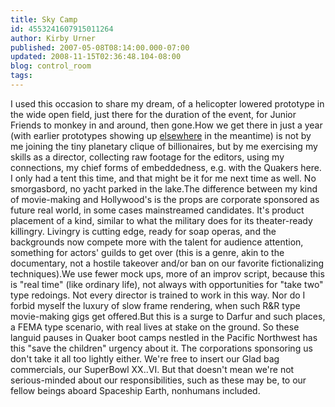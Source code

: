 ```yaml
---
title: Sky Camp
id: 4553241607915011264
author: Kirby Urner
published: 2007-05-08T08:14:00.000-07:00
updated: 2008-11-15T02:36:48.104-08:00
blog: control_room
tags: 
---
```


[](https://blogger.googleusercontent.com/img/b/R29vZ2xl/AVvXsEiRVgvAv_zBL8byVta8UZbrys_QO8v9e5crl7INuM-GthUIlbSC2h1-j-vHiBrIKVqlXcz9la5Eg6AaAaz-5QOjmE6ZNbmgkeIYtc2jLV9_0yF-8rdVIwzEqmP-mv4J16HQ0xps/s1600-h/skycampfield.jpg) I used this occasion to share my dream, of a helicopter lowered prototype in the wide open field, just there for the duration of the event, for Junior Friends to monkey in and around, then gone.How we get there in just a year (with earlier prototypes showing up [elsewhere](http://worldgame.blogspot.com/2006/01/location-scouting.html) in the meantime) is not by me joining the tiny planetary clique of billionaires, but by me exercising my skills as a director, collecting raw footage for the editors, using my connections, my chief forms of embeddedness, e.g. with the Quakers here. I only had a tent this time, and that might be it for me next time as well. No smorgasbord, no yacht parked in the lake.The difference between my kind of movie-making and Hollywood's is the props are corporate sponsored as future real world, in some cases mainstreamed candidates. It's product placement of a kind, similar to what the military does for its theater-ready killingry. Livingry is cutting edge, ready for soap operas, and the backgrounds now compete more with the talent for audience attention, something for actors' guilds to get over (this is a genre, akin to the documentary, not a hostile takeover and/or ban on our favorite fictionalizing techniques).We use fewer mock ups, more of an improv script, because this is "real time" (like ordinary life), not always with opportunities for "take two" type redoings. Not every director is trained to work in this way. Nor do I forbid myself the luxury of slow frame rendering, when such R&R type movie-making gigs get offered.But this is a surge to Darfur and such places, a FEMA type scenario, with real lives at stake on the ground. So these languid pauses in Quaker boot camps nestled in the Pacific Northwest has this "save the children" urgency about it. The corporations sponsoring us don't take it all too lightly either. We're free to insert our Glad bag commercials, our SuperBowl XX..VI. But that doesn't mean we're not serious-minded about our responsibilities, such as these may be, to our fellow beings aboard Spaceship Earth, nonhumans included.